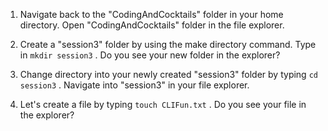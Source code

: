 1. Navigate back to the "CodingAndCocktails" folder in your home directory. Open "CodingAndCocktails" folder in the file explorer. 

1. Create a "session3" folder by using the make directory command. Type in `mkdir session3` <i class="fa fa-share fa-rotate-180"></i>. Do you see your new folder in the explorer?

1. Change directory into your newly created "session3" folder by typing `cd session3` <i class="fa fa-share fa-rotate-180"></i>. Navigate into "session3" in your file explorer.

1. Let's create a file by typing `touch CLIFun.txt` <i class="fa fa-share fa-rotate-180"></i>. Do you see your file in the explorer?

